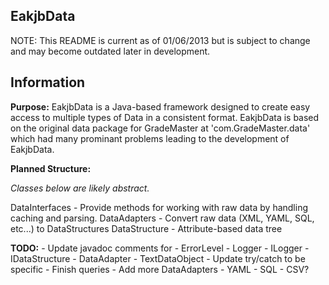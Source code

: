 EakjbData
-------------------------------------------------------------------------------------------------------------
NOTE: This README is current as of 01/06/2013 but is subject to change and may become outdated later in development.

Information
-------------------------------------------------------------------------------------------------------------
**Purpose:**
EakjbData is a Java-based framework designed to create easy access to multiple types of Data in a consistent format.
EakjbData is based on the original data package for GradeMaster at 'com.GradeMaster.data' which had many prominant
problems leading to the development of EakjbData.

**Planned Structure:**

*Classes below are likely abstract.*

DataInterfaces - Provide methods for working with raw data by handling caching and parsing.
DataAdapters - Convert raw data (XML, YAML, SQL, etc...) to DataStructures
DataStructure - Attribute-based data tree

**TODO:**
	- Update javadoc comments for
		- ErrorLevel
		- Logger
		- ILogger
		- IDataStructure
		- DataAdapter
		- TextDataObject
		- Update try/catch to be specific
		- Finish queries
	- Add more DataAdapters
		- YAML
		- SQL
		- CSV?


